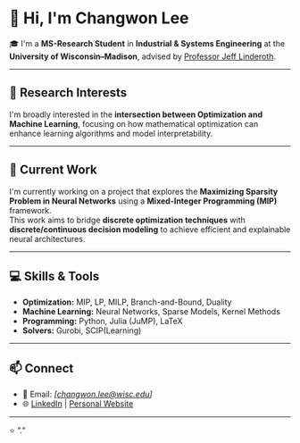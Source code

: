 # 👋 Hi, I'm Changwon Lee

🎓 I'm a **MS-Research Student** in **Industrial & Systems Engineering** at the **University of Wisconsin–Madison**, advised by [Professor Jeff Linderoth](https://engineering.wisc.edu/directory/profile/jeffrey-linderoth/).

---

## 🧠 Research Interests

I'm broadly interested in the **intersection between Optimization and Machine Learning**, focusing on how mathematical optimization can enhance learning algorithms and model interpretability.

---

## 🔬 Current Work

I'm currently working on a project that explores the **Maximizing Sparsity Problem in Neural Networks** using a **Mixed-Integer Programming (MIP)** framework.  
This work aims to bridge **discrete optimization techniques** with **discrete/continuous decision modeling** to achieve efficient and explainable neural architectures.

---

## 💻 Skills & Tools

- **Optimization:** MIP, LP, MILP, Branch-and-Bound, Duality  
- **Machine Learning:** Neural Networks, Sparse Models, Kernel Methods  
- **Programming:** Python, Julia (JuMP), LaTeX  
- **Solvers:** Gurobi, SCIP(Learning)

---

## 📫 Connect

- 📧 Email: *[changwon.lee@wisc.edu]*  
- 🌐 [LinkedIn](#) | [Personal Website](#)

---

⭐️ *"."*
